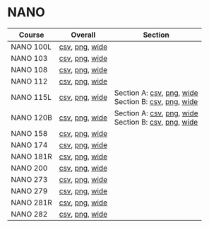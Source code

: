 # NANO

| Course | Overall | Section |
| ------ | ------- | ------- |
| NANO 100L | [csv](https://github.com/UCSD-Historical-Enrollment-Data/2025Spring/blob/main/overall/NANO%20100L.csv), [png](https://raw.githubusercontent.com/UCSD-Historical-Enrollment-Data/2025Spring/main/plot_overall/NANO%20100L.png), [wide](https://raw.githubusercontent.com/UCSD-Historical-Enrollment-Data/2025Spring/main/plot_overall_wide/NANO%20100L.png) |  |
| NANO 103 | [csv](https://github.com/UCSD-Historical-Enrollment-Data/2025Spring/blob/main/overall/NANO%20103.csv), [png](https://raw.githubusercontent.com/UCSD-Historical-Enrollment-Data/2025Spring/main/plot_overall/NANO%20103.png), [wide](https://raw.githubusercontent.com/UCSD-Historical-Enrollment-Data/2025Spring/main/plot_overall_wide/NANO%20103.png) |  |
| NANO 108 | [csv](https://github.com/UCSD-Historical-Enrollment-Data/2025Spring/blob/main/overall/NANO%20108.csv), [png](https://raw.githubusercontent.com/UCSD-Historical-Enrollment-Data/2025Spring/main/plot_overall/NANO%20108.png), [wide](https://raw.githubusercontent.com/UCSD-Historical-Enrollment-Data/2025Spring/main/plot_overall_wide/NANO%20108.png) |  |
| NANO 112 | [csv](https://github.com/UCSD-Historical-Enrollment-Data/2025Spring/blob/main/overall/NANO%20112.csv), [png](https://raw.githubusercontent.com/UCSD-Historical-Enrollment-Data/2025Spring/main/plot_overall/NANO%20112.png), [wide](https://raw.githubusercontent.com/UCSD-Historical-Enrollment-Data/2025Spring/main/plot_overall_wide/NANO%20112.png) |  |
| NANO 115L | [csv](https://github.com/UCSD-Historical-Enrollment-Data/2025Spring/blob/main/overall/NANO%20115L.csv), [png](https://raw.githubusercontent.com/UCSD-Historical-Enrollment-Data/2025Spring/main/plot_overall/NANO%20115L.png), [wide](https://raw.githubusercontent.com/UCSD-Historical-Enrollment-Data/2025Spring/main/plot_overall_wide/NANO%20115L.png) | Section A: [csv](https://github.com/UCSD-Historical-Enrollment-Data/2025Spring/blob/main/section/NANO%20115L_A.csv), [png](https://raw.githubusercontent.com/UCSD-Historical-Enrollment-Data/2025Spring/main/plot_section/NANO%20115L_A.png), [wide](https://raw.githubusercontent.com/UCSD-Historical-Enrollment-Data/2025Spring/main/plot_section_wide/NANO%20115L_A.png)<br>Section B: [csv](https://github.com/UCSD-Historical-Enrollment-Data/2025Spring/blob/main/section/NANO%20115L_B.csv), [png](https://raw.githubusercontent.com/UCSD-Historical-Enrollment-Data/2025Spring/main/plot_section/NANO%20115L_B.png), [wide](https://raw.githubusercontent.com/UCSD-Historical-Enrollment-Data/2025Spring/main/plot_section_wide/NANO%20115L_B.png) |
| NANO 120B | [csv](https://github.com/UCSD-Historical-Enrollment-Data/2025Spring/blob/main/overall/NANO%20120B.csv), [png](https://raw.githubusercontent.com/UCSD-Historical-Enrollment-Data/2025Spring/main/plot_overall/NANO%20120B.png), [wide](https://raw.githubusercontent.com/UCSD-Historical-Enrollment-Data/2025Spring/main/plot_overall_wide/NANO%20120B.png) | Section A: [csv](https://github.com/UCSD-Historical-Enrollment-Data/2025Spring/blob/main/section/NANO%20120B_A.csv), [png](https://raw.githubusercontent.com/UCSD-Historical-Enrollment-Data/2025Spring/main/plot_section/NANO%20120B_A.png), [wide](https://raw.githubusercontent.com/UCSD-Historical-Enrollment-Data/2025Spring/main/plot_section_wide/NANO%20120B_A.png)<br>Section B: [csv](https://github.com/UCSD-Historical-Enrollment-Data/2025Spring/blob/main/section/NANO%20120B_B.csv), [png](https://raw.githubusercontent.com/UCSD-Historical-Enrollment-Data/2025Spring/main/plot_section/NANO%20120B_B.png), [wide](https://raw.githubusercontent.com/UCSD-Historical-Enrollment-Data/2025Spring/main/plot_section_wide/NANO%20120B_B.png) |
| NANO 158 | [csv](https://github.com/UCSD-Historical-Enrollment-Data/2025Spring/blob/main/overall/NANO%20158.csv), [png](https://raw.githubusercontent.com/UCSD-Historical-Enrollment-Data/2025Spring/main/plot_overall/NANO%20158.png), [wide](https://raw.githubusercontent.com/UCSD-Historical-Enrollment-Data/2025Spring/main/plot_overall_wide/NANO%20158.png) |  |
| NANO 174 | [csv](https://github.com/UCSD-Historical-Enrollment-Data/2025Spring/blob/main/overall/NANO%20174.csv), [png](https://raw.githubusercontent.com/UCSD-Historical-Enrollment-Data/2025Spring/main/plot_overall/NANO%20174.png), [wide](https://raw.githubusercontent.com/UCSD-Historical-Enrollment-Data/2025Spring/main/plot_overall_wide/NANO%20174.png) |  |
| NANO 181R | [csv](https://github.com/UCSD-Historical-Enrollment-Data/2025Spring/blob/main/overall/NANO%20181R.csv), [png](https://raw.githubusercontent.com/UCSD-Historical-Enrollment-Data/2025Spring/main/plot_overall/NANO%20181R.png), [wide](https://raw.githubusercontent.com/UCSD-Historical-Enrollment-Data/2025Spring/main/plot_overall_wide/NANO%20181R.png) |  |
| NANO 200 | [csv](https://github.com/UCSD-Historical-Enrollment-Data/2025Spring/blob/main/overall/NANO%20200.csv), [png](https://raw.githubusercontent.com/UCSD-Historical-Enrollment-Data/2025Spring/main/plot_overall/NANO%20200.png), [wide](https://raw.githubusercontent.com/UCSD-Historical-Enrollment-Data/2025Spring/main/plot_overall_wide/NANO%20200.png) |  |
| NANO 273 | [csv](https://github.com/UCSD-Historical-Enrollment-Data/2025Spring/blob/main/overall/NANO%20273.csv), [png](https://raw.githubusercontent.com/UCSD-Historical-Enrollment-Data/2025Spring/main/plot_overall/NANO%20273.png), [wide](https://raw.githubusercontent.com/UCSD-Historical-Enrollment-Data/2025Spring/main/plot_overall_wide/NANO%20273.png) |  |
| NANO 279 | [csv](https://github.com/UCSD-Historical-Enrollment-Data/2025Spring/blob/main/overall/NANO%20279.csv), [png](https://raw.githubusercontent.com/UCSD-Historical-Enrollment-Data/2025Spring/main/plot_overall/NANO%20279.png), [wide](https://raw.githubusercontent.com/UCSD-Historical-Enrollment-Data/2025Spring/main/plot_overall_wide/NANO%20279.png) |  |
| NANO 281R | [csv](https://github.com/UCSD-Historical-Enrollment-Data/2025Spring/blob/main/overall/NANO%20281R.csv), [png](https://raw.githubusercontent.com/UCSD-Historical-Enrollment-Data/2025Spring/main/plot_overall/NANO%20281R.png), [wide](https://raw.githubusercontent.com/UCSD-Historical-Enrollment-Data/2025Spring/main/plot_overall_wide/NANO%20281R.png) |  |
| NANO 282 | [csv](https://github.com/UCSD-Historical-Enrollment-Data/2025Spring/blob/main/overall/NANO%20282.csv), [png](https://raw.githubusercontent.com/UCSD-Historical-Enrollment-Data/2025Spring/main/plot_overall/NANO%20282.png), [wide](https://raw.githubusercontent.com/UCSD-Historical-Enrollment-Data/2025Spring/main/plot_overall_wide/NANO%20282.png) |  |
